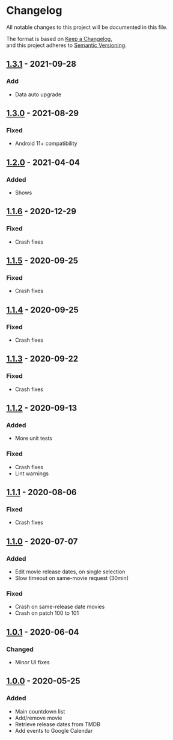 Changelog
=========

All notable changes to this project will be documented in this file.

The format is based on [Keep a Changelog](https://keepachangelog.com/en/1.0.0/),  
and this project adheres to [Semantic Versioning](https://semver.org/spec/v2.0.0.html).


## [1.3.1](https://github.com/adrienbricchi/waiting-for-moranis/releases/tag/1.3.1) - 2021-09-28
### Add
- Data auto upgrade


## [1.3.0](https://github.com/adrienbricchi/waiting-for-moranis/releases/tag/1.3.0) - 2021-08-29
### Fixed
- Android 11+ compatibility


## [1.2.0](https://github.com/adrienbricchi/waiting-for-moranis/releases/tag/1.2.0) - 2021-04-04
### Added
- Shows


## [1.1.6](https://github.com/adrienbricchi/waiting-for-moranis/releases/tag/1.1.6) - 2020-12-29
### Fixed
- Crash fixes


## [1.1.5](https://github.com/adrienbricchi/waiting-for-moranis/releases/tag/1.1.5) - 2020-09-25
### Fixed
- Crash fixes


## [1.1.4](https://github.com/adrienbricchi/waiting-for-moranis/releases/tag/1.1.4) - 2020-09-25
### Fixed
- Crash fixes


## [1.1.3](https://github.com/adrienbricchi/waiting-for-moranis/releases/tag/1.1.3) - 2020-09-22
### Fixed
- Crash fixes


## [1.1.2](https://github.com/adrienbricchi/waiting-for-moranis/releases/tag/1.1.2) - 2020-09-13
### Added
- More unit tests
### Fixed
- Crash fixes
- Lint warnings


## [1.1.1](https://github.com/adrienbricchi/waiting-for-moranis/releases/tag/1.1.1) - 2020-08-06
### Fixed
- Crash fixes


## [1.1.0](https://github.com/adrienbricchi/waiting-for-moranis/releases/tag/1.1.0) - 2020-07-07
### Added
- Edit movie release dates, on single selection
- Slow timeout on same-movie request (30min)
### Fixed
- Crash on same-release date movies
- Crash on patch 100 to 101


## [1.0.1](https://github.com/adrienbricchi/waiting-for-moranis/releases/tag/1.0.1) - 2020-06-04
### Changed
- Minor UI fixes


## [1.0.0](https://github.com/adrienbricchi/waiting-for-moranis/releases/tag/1.0.0) - 2020-05-25
### Added
- Main countdown list
- Add/remove movie
- Retrieve release dates from TMDB
- Add events to Google Calendar
